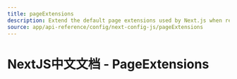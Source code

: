 ```yaml
---
title: pageExtensions
description: Extend the default page extensions used by Next.js when resolving pages in the Pages Router.
source: app/api-reference/config/next-config-js/pageExtensions
---
```


# NextJS中文文档 - PageExtensions

